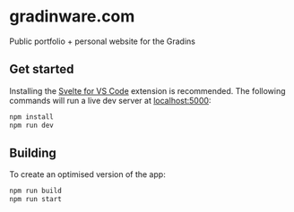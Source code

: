 # gradinware.com

Public portfolio + personal website for the Gradins

## Get started

Installing the [Svelte for VS Code](https://marketplace.visualstudio.com/items?itemName=svelte.svelte-vscode) extension is recommended. The following commands will run a live dev server at [localhost:5000](http://localhost:5000):

```bash
npm install
npm run dev
```

## Building

To create an optimised version of the app:

```bash
npm run build
npm run start
```
